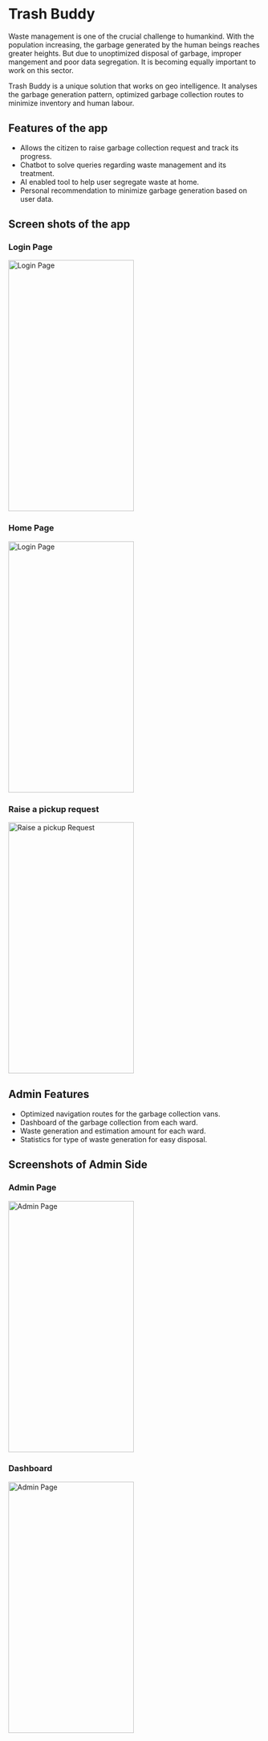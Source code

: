 # Trash Buddy 

Waste management is one of the crucial challenge to humankind. With the population increasing, the garbage generated by the human beings reaches greater heights. But due to unoptimized disposal of garbage, improper mangement and poor data segregation. It is becoming equally important to work on this sector. 

Trash Buddy is a unique solution that works on geo intelligence. It analyses the garbage generation pattern, optimized garbage collection routes to minimize inventory and human labour.

## Features of the app 
- Allows the citizen to raise garbage collection request and track its progress. 
- Chatbot to solve queries regarding waste management and its treatment. 
- AI enabled tool to help user segregate waste at home. 
- Personal recommendation to minimize garbage generation based on user data. 


## Screen shots of the app

### Login Page


<img src="https://user-images.githubusercontent.com/73686638/218318460-e8bd0198-fc0e-4c54-b97c-ce13794d0934.png" alt="Login Page" width="250" height = "500"/>


### Home Page

<img src="https://user-images.githubusercontent.com/100941430/227775973-8f46d49a-6f53-4ef9-a587-d5b629b2ebda.jpeg" alt="Login Page" width="250" height = "500"/>


### Raise a pickup request

<img src="https://user-images.githubusercontent.com/73686638/218319102-0e1a4677-af5d-4203-ab4c-20abee70ce8a.png" alt="Raise a pickup Request" width="250" height = "500"/>

## Admin Features 
- Optimized navigation routes for the garbage collection vans. 
- Dashboard of the garbage collection from each ward. 
- Waste generation and estimation amount for each ward.
- Statistics for type of waste generation for easy disposal. 


## Screenshots of Admin Side 

### Admin Page 

<img src="https://user-images.githubusercontent.com/73686638/218319274-c8acd822-8b99-49a8-b643-3906564ca047.png" alt="Admin Page" width="250" height = "500"/>

### Dashboard
<img src="https://user-images.githubusercontent.com/73686638/218319287-a578d732-4ecc-4291-b71b-c621b167bfbf.png" alt="Admin Page" width="250" height = "500"/>







